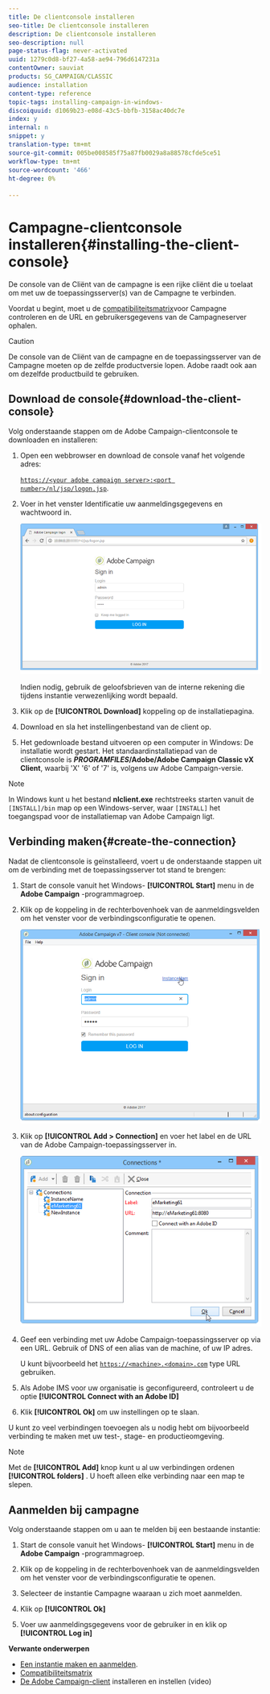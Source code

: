 ```yaml
---
title: De clientconsole installeren
seo-title: De clientconsole installeren
description: De clientconsole installeren
seo-description: null
page-status-flag: never-activated
uuid: 1279c0d8-bf27-4a58-ae94-796d6147231a
contentOwner: sauviat
products: SG_CAMPAIGN/CLASSIC
audience: installation
content-type: reference
topic-tags: installing-campaign-in-windows-
discoiquuid: d1069b23-e08d-43c5-bbfb-3158ac40dc7e
index: y
internal: n
snippet: y
translation-type: tm+mt
source-git-commit: 005be008585f75a87fb0029a8a88578cfde5ce51
workflow-type: tm+mt
source-wordcount: '466'
ht-degree: 0%

---
```



# Campagne-clientconsole installeren{#installing-the-client-console}

De console van de Cliënt van de campagne is een rijke cliënt die u toelaat om met uw de toepassingsserver(s) van de Campagne te verbinden.

Voordat u begint, moet u de [compatibiliteitsmatrix](https://helpx.adobe.com/campaign/kb/compatibility-matrix.html)voor Campagne controleren en de URL en gebruikersgegevens van de Campagneserver ophalen.

>[!CAUTION]
>
>De console van de Cliënt van de campagne en de toepassingsserver van de Campagne moeten op de zelfde productversie lopen. Adobe raadt ook aan om dezelfde productbuild te gebruiken.

## Download de console{#download-the-client-console}

Volg onderstaande stappen om de Adobe Campaign-clientconsole te downloaden en installeren:

1. Open een webbrowser en download de console vanaf het volgende adres:

   [`https://<your adobe campaign server>:<port number>/nl/jsp/logon.jsp`](https://machine/nl/jsp/logon.jsp).

1. Voer in het venster Identificatie uw aanmeldingsgegevens en wachtwoord in.

   ![](assets/s_ncs_install_setup_download01.png)

   Indien nodig, gebruik de geloofsbrieven van de interne rekening die tijdens instantie verwezenlijking wordt bepaald.

1. Klik op de **[!UICONTROL Download]** koppeling op de installatiepagina.
1. Download en sla het instellingenbestand van de client op.
1. Het gedownloade bestand uitvoeren op een computer in Windows: De installatie wordt gestart. Het standaardinstallatiepad van de clientconsole is **$PROGRAMFILES$/Adobe/Adobe Campaign Classic vX Client**, waarbij &#39;X&#39; &#39;6&#39; of &#39;7&#39; is, volgens uw Adobe Campaign-versie.

>[!NOTE]
>
>In Windows kunt u het bestand **nlclient.exe** rechtstreeks starten vanuit de `[INSTALL]/bin` map op een Windows-server, waar `[INSTALL]` het toegangspad voor de installatiemap van Adobe Campaign ligt.

## Verbinding maken{#create-the-connection}

Nadat de clientconsole is geïnstalleerd, voert u de onderstaande stappen uit om de verbinding met de toepassingsserver tot stand te brengen:

1. Start de console vanuit het Windows- **[!UICONTROL Start]** menu in de **Adobe Campaign** -programmagroep.

1. Klik op de koppeling in de rechterbovenhoek van de aanmeldingsvelden om het venster voor de verbindingsconfiguratie te openen.

   ![](assets/s_ncs_install_define_connection_01.png)

1. Klik op **[!UICONTROL Add > Connection]** en voer het label en de URL van de Adobe Campaign-toepassingsserver in.

   ![](assets/s_ncs_install_define_connection_02.png)

1. Geef een verbinding met uw Adobe Campaign-toepassingsserver op via een URL. Gebruik of DNS of een alias van de machine, of uw IP adres.

   U kunt bijvoorbeeld het [`https://<machine>.<domain>.com`](https://machine) type URL gebruiken.

1. Als Adobe IMS voor uw organisatie is geconfigureerd, controleert u de optie **[!UICONTROL Connect with an Adobe ID]**

1. Klik **[!UICONTROL Ok]** om uw instellingen op te slaan.

U kunt zo veel verbindingen toevoegen als u nodig hebt om bijvoorbeeld verbinding te maken met uw test-, stage- en productieomgeving.

>[!NOTE]
>
>Met de **[!UICONTROL Add]** knop kunt u al uw verbindingen ordenen **[!UICONTROL folders]** . U hoeft alleen elke verbinding naar een map te slepen.


## Aanmelden bij campagne

Volg onderstaande stappen om u aan te melden bij een bestaande instantie:

1. Start de console vanuit het Windows- **[!UICONTROL Start]** menu in de **Adobe Campaign** -programmagroep.

1. Klik op de koppeling in de rechterbovenhoek van de aanmeldingsvelden om het venster voor de verbindingsconfiguratie te openen.

1. Selecteer de instantie Campagne waaraan u zich moet aanmelden.

1. Klik op **[!UICONTROL Ok]**

1. Voer uw aanmeldingsgegevens voor de gebruiker in en klik op **[!UICONTROL Log in]**

**Verwante onderwerpen**

* [Een instantie maken en aanmelden](../../installation/using/creating-an-instance-and-logging-on.md).
* [Compatibiliteitsmatrix](https://helpx.adobe.com/campaign/kb/compatibility-matrix.html)
* [De Adobe Campaign-client](https://docs.adobe.com/content/help/en/campaign-classic-learn/tutorials/getting-started/install-and-setup-the-adobe-campaign-client.html) installeren en instellen (video)
